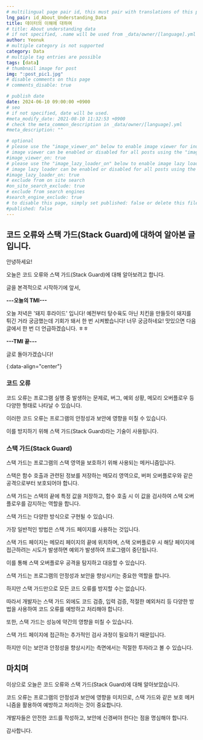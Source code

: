 ```yaml
---
# multilingual page pair id, this must pair with translations of this page. (This name must be unique)
lng_pair: id_About_Understanding_Data
title: 데이터의 이해에 대하여
# title: About understanding data
# if not specified, .name will be used from _data/owner/[language].yml
author: Yeonuk
# multiple category is not supported
category: Data
# multiple tag entries are possible
tags: [data]
# thumbnail image for post
img: ":post_pic1.jpg"
# disable comments on this page
# comments_disable: true

# publish date
date: 2024-06-10 09:00:00 +0900
# seo
# if not specified, date will be used.
#meta_modify_date: 2021-08-10 11:32:53 +0900
# check the meta_common_description in _data/owner/[language].yml
#meta_description: ""

# optional
# please use the "image_viewer_on" below to enable image viewer for individual pages or posts (_posts/ or [language]/_posts folders).
# image viewer can be enabled or disabled for all posts using the "image_viewer_posts: true" setting in _data/conf/main.yml.
#image_viewer_on: true
# please use the "image_lazy_loader_on" below to enable image lazy loader for individual pages or posts (_posts/ or [language]/_posts folders).
# image lazy loader can be enabled or disabled for all posts using the "image_lazy_loader_posts: true" setting in _data/conf/main.yml.
#image_lazy_loader_on: true
# exclude from on site search
#on_site_search_exclude: true
# exclude from search engines
#search_engine_exclude: true
# to disable this page, simply set published: false or delete this file
#published: false
---
```


<!-- outline-start -->

## 코드 오류와 스택 가드(Stack Guard)에 대하여 알아본 글입니다.

안녕하세요!

오늘은 코드 오류와 스택 가드(Stack Guard)에 대해 알아보려고 합니다.

글을 본격적으로 시작하기에 앞서,

**---오늘의 TMI---**

오늘 저녁은 '돼지 후라이드' 입니다! 예전부터 탕수육도 아닌 치킨을 만들듯이 돼지를 튀긴 거라 궁금했는데 기회가 돼서 한 번 시켜봤습니다! 너무 궁금하네요! 맛있으면 다음 글에서 한 번 더 언급하겠습니다. ㅎㅎ

**---TMI 끝---**

글로 돌아가겠습니다!

{:data-align="center"}

<!-- outline-end -->

### 코드 오류

코드 오류는 프로그램 실행 중 발생하는 문제로, 버그, 예외 상황, 메모리 오버플로우 등 다양한 형태로 나타날 수 있습니다.

이러한 코드 오류는 프로그램의 안정성과 보안에 영향을 미칠 수 있습니다.

이를 방지하기 위해 스택 가드(Stack Guard)라는 기술이 사용됩니다.

### 스택 가드(Stack Guard)

스택 가드는 프로그램의 스택 영역을 보호하기 위해 사용되는 메커니즘입니다.

스택은 함수 호출과 관련된 정보를 저장하는 메모리 영역으로, 버퍼 오버플로우와 같은 공격으로부터 보호되어야 합니다.

스택 가드는 스택의 끝에 특정 값을 저장하고, 함수 호출 시 이 값을 검사하여 스택 오버플로우를 감지하는 역할을 합니다.

스택 가드는 다양한 방식으로 구현될 수 있습니다.

가장 일반적인 방법은 스택 가드 페이지를 사용하는 것입니다.

스택 가드 페이지는 메모리 페이지의 끝에 위치하며, 스택 오버플로우 시 해당 페이지에 접근하려는 시도가 발생하면 예외가 발생하여 프로그램이 중단됩니다.

이를 통해 스택 오버플로우 공격을 탐지하고 대응할 수 있습니다.

스택 가드는 프로그램의 안정성과 보안을 향상시키는 중요한 역할을 합니다.

하지만 스택 가드만으로 모든 코드 오류를 방지할 수는 없습니다.

따라서 개발자는 스택 가드 외에도 코드 검증, 입력 검증, 적절한 예외처리 등 다양한 방법을 사용하여 코드 오류를 예방하고 처리해야 합니다.

또한, 스택 가드는 성능에 약간의 영향을 미칠 수 있습니다.

스택 가드 페이지에 접근하는 추가적인 검사 과정이 필요하기 때문입니다.

하지만 이는 보안과 안정성을 향상시키는 측면에서는 적절한 투자라고 볼 수 있습니다.

## 마치며

이상으로 오늘은 코드 오류와 스택 가드(Stack Guard)에 대해 알아보았습니다.

코드 오류는 프로그램의 안정성과 보안에 영향을 미치므로, 스택 가드와 같은 보호 메커니즘을 활용하여 예방하고 처리하는 것이 중요합니다.

개발자들은 안전한 코드를 작성하고, 보안에 신경써야 한다는 점을 명심해야 합니다.

감사합니다.
